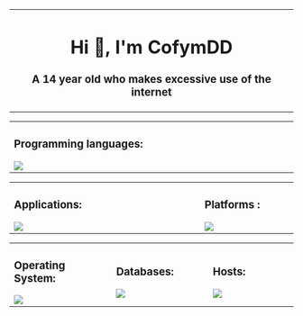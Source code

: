 
<table>
	<tr>
		<td width="1200px">
			<h1 align="center">Hi 👋, I'm CofymDD</h1>
			<h3 align="center">A 14 year old who makes excessive use of the internet</h3>
		</td>
	</tr>
</table>

<table>
	<tr>
		<td width="1200px">
			<h3>Programming languages:</h3>
			<img align="left" src="https://skillicons.dev/icons?i=cs,cpp,html,css,tailwind,bash" draggable="false">
		</td>
	</tr>
</table>

<table align="center">
	<tr>
		<td width="1800px">
	    	<h3>Applications:</h3>
        	<img align="left" src="https://skillicons.dev/icons?i=vscode,blender,docker,git,stackoverflow,unity,arduino" draggable="false">
		</td>
		<td width="600px">
	    	<h3>Platforms :</h3>
        	<img align="left" src="https://skillicons.dev/icons?i=discord,linkedin,github" draggable="false">
		</td>
	</tr>
</table>
	
<table align="center">
	<tr>
	    <td width="1000px">
	    	<h3>Operating System:</h3>
        	<img align="left" src="https://skillicons.dev/icons?i=linux" draggable="false">
	    </td>
	    <td width="750px">
	    	<h3>Databases:</h3>
        	<img align="left" src="https://skillicons.dev/icons?i=mongodb,mysql,sqlite" draggable="false">
		</td>
		<td width="1000px">
	    	<h3>Hosts:</h3>
        	<img align="left" src="https://skillicons.dev/icons?i=gcp,cloudflare,workers" draggable="false">
		</td>
	</tr>
</table>
